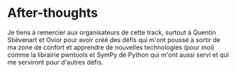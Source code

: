 # After-thoughts
Je tiens à remercier aux organisateurs de cette track, surtout à Quentin Stiévenart et Ovior pour avoir créé des défis qui m'ont poussé à sortir de ma zone de confort et apprendre de nouvelles technologies (pour moi) comme la librairie pwntools et SymPy de Python qui m'ont aussi servi et qui me serviront pour d'autres défis.
